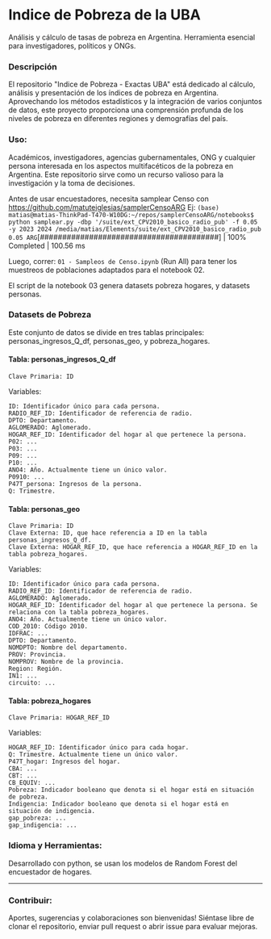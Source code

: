 
# Indice de Pobreza de la UBA

Análisis y cálculo de tasas de pobreza en Argentina. Herramienta esencial para investigadores, políticos y ONGs.

### Descripción

El repositorio "Indice de Pobreza - Exactas UBA" está dedicado al cálculo, análisis y presentación de los índices de pobreza en Argentina. Aprovechando los métodos estadísticos y la integración de varios conjuntos de datos, este proyecto proporciona una comprensión profunda de los niveles de pobreza en diferentes regiones y demografías del país.

### Uso:

Académicos, investigadores, agencias gubernamentales, ONG y cualquier persona interesada en los aspectos multifacéticos de la pobreza en Argentina. Este repositorio sirve como un recurso valioso para la investigación y la toma de decisiones.

Antes de usar encuestadores, necesita samplear Censo con https://github.com/matuteiglesias/samplerCensoARG
Ej:
`
(base) matias@matias-ThinkPad-T470-W10DG:~/repos/samplerCensoARG/notebooks$ python samplear.py -dbp '/suite/ext_CPV2010_basico_radio_pub' -f 0.05 -y 2023 2024
/media/matias/Elements/suite/ext_CPV2010_basico_radio_pub
0.05
ARG
`[########################################] | 100% Completed | 100.56 ms

Luego, correr: `01 - Sampleos de Censo.ipynb` (Run All) para tener los muestreos de poblaciones adaptados para el notebook 02.

El script de la notebook 03 genera datasets pobreza hogares, y datasets personas. 


### **Datasets de Pobreza**

Este conjunto de datos se divide en tres tablas principales: personas_ingresos_Q_df, personas_geo, y pobreza_hogares.

#### **Tabla: personas_ingresos_Q_df**

    Clave Primaria: ID

Variables:

    ID: Identificador único para cada persona.
    RADIO_REF_ID: Identificador de referencia de radio.
    DPTO: Departamento.
    AGLOMERADO: Aglomerado.
    HOGAR_REF_ID: Identificador del hogar al que pertenece la persona.
    P02: ...
    P03: ...
    P09: ...
    P10: ...
    ANO4: Año. Actualmente tiene un único valor.
    P0910: ...
    P47T_persona: Ingresos de la persona.
    Q: Trimestre.

#### **Tabla: personas_geo**

    Clave Primaria: ID
    Clave Externa: ID, que hace referencia a ID en la tabla personas_ingresos_Q_df.
    Clave Externa: HOGAR_REF_ID, que hace referencia a HOGAR_REF_ID en la tabla pobreza_hogares.

Variables:

    ID: Identificador único para cada persona.
    RADIO_REF_ID: Identificador de referencia de radio.
    AGLOMERADO: Aglomerado.
    HOGAR_REF_ID: Identificador del hogar al que pertenece la persona. Se relaciona con la tabla pobreza_hogares.
    ANO4: Año. Actualmente tiene un único valor.
    COD_2010: Código 2010.
    IDFRAC: ...
    DPTO: Departamento.
    NOMDPTO: Nombre del departamento.
    PROV: Provincia.
    NOMPROV: Nombre de la provincia.
    Region: Región.
    IN1: ...
    circuito: ...

#### **Tabla: pobreza_hogares**


    Clave Primaria: HOGAR_REF_ID

Variables:

    HOGAR_REF_ID: Identificador único para cada hogar.
    Q: Trimestre. Actualmente tiene un único valor.
    P47T_hogar: Ingresos del hogar.
    CBA: ...
    CBT: ...
    CB_EQUIV: ...
    Pobreza: Indicador booleano que denota si el hogar está en situación de pobreza.
    Indigencia: Indicador booleano que denota si el hogar está en situación de indigencia.
    gap_pobreza: ...
    gap_indigencia: ...

### Idioma y Herramientas:

Desarrollado con python, se usan los modelos de Random Forest del encuestador de hogares.

---

### Contribuir:

Aportes, sugerencias y colaboraciones son bienvenidas! Siéntase libre de clonar el repositorio, enviar pull request o abrir issue para evaluar mejoras.


